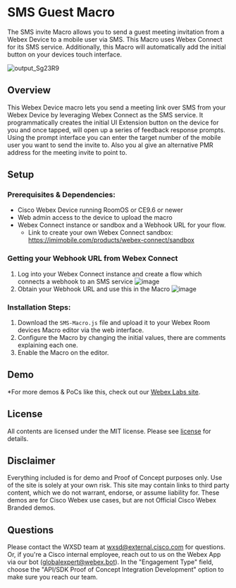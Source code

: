 # SMS Guest Macro

The SMS invite Macro allows you to send a guest meeting invitation from a Webex Device to a mobile user via SMS. This Macro uses Webex Connect for its SMS service. Additionally, this Macro will automatically add the initial button on your devices touch interface.

![output_Sg23R9](https://user-images.githubusercontent.com/21026209/161605701-a4d3b36a-a63a-47f1-8cdb-28560accca07.gif)

## Overview

This Webex Device macro lets you send a meeting link over SMS from your Webex Device by leveraging Webex Connect as the SMS service. It programmatically creates the initial UI Extension button on the device for you and once tapped, will open up a series of feedback response prompts. Using the prompt interface you can enter the target number of the mobile user you want to send the invite to. Also you al give an alternative PMR address for the meeting invite to point to.

## Setup

### Prerequisites & Dependencies: 

- Cisco Webex Device running RoomOS or CE9.6 or newer
- Web admin access to the device to upload the macro
- Webex Connect instance or sandbox and a Webhook URL for your flow.
  - Link to create your own Webex Connect sandbox: https://imimobile.com/products/webex-connect/sandbox

### Getting your Webhook URL from Webex Connect

1. Log into your Webex Connect instance and create a flow which connects a webhook to an SMS service
![image](https://user-images.githubusercontent.com/21026209/135327888-da36290f-2b67-44ea-baec-6881695ca287.png)
2. Obtain your Webhook URL and use this in the Macro
![image](https://user-images.githubusercontent.com/21026209/135330888-bbfca70b-8d70-4e47-9afa-345e81d64791.png)

### Installation Steps:

1. Download the ``SMS-Macro.js`` file and upload it to your Webex Room devices Macro editor via the web interface.
2. Configure the Macro by changing the initial values, there are comments explaining each one.
3. Enable the Macro on the editor.

## Demo

*For more demos & PoCs like this, check out our [Webex Labs site](https://collabtoolbox.cisco.com/webex-labs).


## License

All contents are licensed under the MIT license. Please see [license](LICENSE) for details.


## Disclaimer

Everything included is for demo and Proof of Concept purposes only. Use of the site is solely at your own risk. This site may contain links to third party content, which we do not warrant, endorse, or assume liability for. These demos are for Cisco Webex use cases, but are not Official Cisco Webex Branded demos.


## Questions
Please contact the WXSD team at [wxsd@external.cisco.com](mailto:wxsd@external.cisco.com?subject=guest-sms-macro) for questions. Or, if you're a Cisco internal employee, reach out to us on the Webex App via our bot (globalexpert@webex.bot). In the "Engagement Type" field, choose the "API/SDK Proof of Concept Integration Development" option to make sure you reach our team. 

